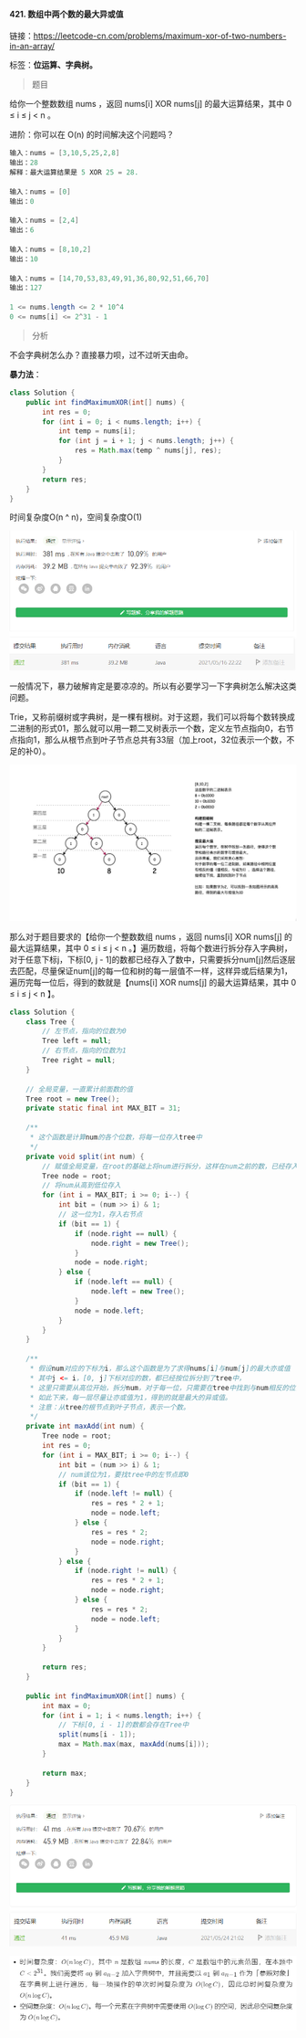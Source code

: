 #### 421. 数组中两个数的最大异或值

链接：https://leetcode-cn.com/problems/maximum-xor-of-two-numbers-in-an-array/

标签：**位运算、字典树。**

> 题目

给你一个整数数组 nums ，返回 nums[i] XOR nums[j] 的最大运算结果，其中 0 ≤ i ≤ j < n 。

进阶：你可以在 O(n) 的时间解决这个问题吗？

```java
输入：nums = [3,10,5,25,2,8]
输出：28
解释：最大运算结果是 5 XOR 25 = 28.
    
输入：nums = [0]
输出：0
    
输入：nums = [2,4]
输出：6
    
输入：nums = [8,10,2]
输出：10
    
输入：nums = [14,70,53,83,49,91,36,80,92,51,66,70]
输出：127
    
1 <= nums.length <= 2 * 10^4
0 <= nums[i] <= 2^31 - 1
```

> 分析

不会字典树怎么办？直接暴力呗，过不过听天由命。

**暴力法**：

```java
class Solution {
    public int findMaximumXOR(int[] nums) {
        int res = 0;
        for (int i = 0; i < nums.length; i++) {
            int temp = nums[i];
            for (int j = i + 1; j < nums.length; j++) {
                res = Math.max(temp ^ nums[j], res);
            }
        }
        return res;
    }
}
```

时间复杂度O(n ^ n)，空间复杂度O(1)

![image-20210516222259542](421.数组中两个数的最大异或值.assets/image-20210516222259542.png)

一般情况下，暴力破解肯定是要凉凉的。所以有必要学习一下字典树怎么解决这类问题。

Trie，又称前缀树或字典树，是一棵有根树。对于这题，我们可以将每个数转换成二进制的形式01，那么就可以用一颗二叉树表示一个数，定义左节点指向0，右节点指向1，那么从根节点到叶子节点总共有33层（加上root，32位表示一个数，不足的补0）。

![tree.jpg](421.数组中两个数的最大异或值.assets/1621125569-USzfNp-tree.jpg)

那么对于题目要求的【给你一个整数数组 nums ，返回 nums[i] XOR nums[j] 的最大运算结果，其中 0 ≤ i ≤ j < n 。】遍历数组，将每个数进行拆分存入字典树，对于任意下标j，下标[0, j - 1]的数都已经存入了数中，只需要拆分num[j]然后逐层去匹配，尽量保证num[j]的每一位和树的每一层值不一样，这样异或后结果为1，遍历完每一位后，得到的数就是【nums[i] XOR nums[j] 的最大运算结果，其中 0 ≤ i ≤ j < n 】。

```java
class Solution {
    class Tree {
        // 左节点，指向的位数为0
        Tree left = null;
        // 右节点，指向的位数为1
        Tree right = null;
    }

    // 全局变量，一直累计前面数的值
    Tree root = new Tree();
    private static final int MAX_BIT = 31;

    /**
     * 这个函数是计算num的各个位数，将每一位存入tree中
     */
    private void split(int num) {
        // 赋值全局变量，在root的基础上将num进行拆分，这样在num之前的数，已经存入了tree
        Tree node = root;
        // 将num从高到低位存入
        for (int i = MAX_BIT; i >= 0; i--) {
            int bit = (num >> i) & 1;
            // 这一位为1，存入右节点
            if (bit == 1) {
                if (node.right == null) {
                    node.right = new Tree();
                }
                node = node.right;
            } else {
                if (node.left == null) {
                    node.left = new Tree();
                }
                node = node.left;
            }
        }
    }

    /**
     * 假设num对应的下标为i，那么这个函数是为了求得nums[i]与num[j]的最大亦或值
     * 其中j <= i，[0, j]下标对应的数，都已经按位拆分到了tree中，
     * 这里只需要从高位开始，拆分num，对于每一位，只需要在tree中找到与num相反的位，异或即为1，
     * 如此下来，每一层尽量让亦或值为1，得到的就是最大的异或值。
     * 注意：从tree的根节点到叶子节点，表示一个数。
     */
    private int maxAdd(int num) {
        Tree node = root;
        int res = 0;
        for (int i = MAX_BIT; i >= 0; i--) {
            int bit = (num >> i) & 1;
            // num该位为1，要找tree中的左节点即0
            if (bit == 1) {
                if (node.left != null) {
                    res = res * 2 + 1;
                    node = node.left;
                } else {
                    res = res * 2;
                    node = node.right;
                }
            } else {
                if (node.right != null) {
                    res = res * 2 + 1;
                    node = node.right;
                } else {
                    res = res * 2;
                    node = node.left;
                }
            }
        }

        return res;
    }

    public int findMaximumXOR(int[] nums) {
        int max = 0;
        for (int i = 1; i < nums.length; i++) {
            // 下标[0, i - 1]的数都会存在Tree中
            split(nums[i - 1]);
            max = Math.max(max, maxAdd(nums[i]));
        }

        return max;
    }
}
```

![image-20210524210300272](421.数组中两个数的最大异或值.assets/image-20210524210300272.png)

![image-20210524210642842](421.数组中两个数的最大异或值.assets/image-20210524210642842.png)

